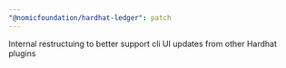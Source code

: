 ```yaml
---
"@nomicfoundation/hardhat-ledger": patch
---
```


Internal restructuing to better support cli UI updates from other Hardhat plugins
